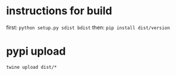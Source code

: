 # instructions for build

first:
```python setup.py sdist bdist```
then:
```pip install dist/version```

# pypi upload
```twine upload dist/*```